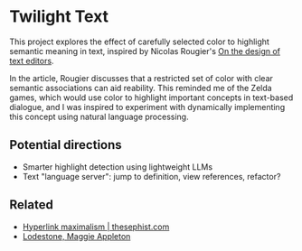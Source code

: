 # Twilight Text

This project explores the effect of carefully selected color to highlight
semantic meaning in text, inspired by Nicolas Rougier's [On the design of text
editors](https://arxiv.org/abs/2008.06030).

In the article, Rougier discusses that a restricted set of color with clear
semantic associations can aid reability. This reminded me of the Zelda games,
which would use color to highlight important concepts in text-based dialogue,
and I was inspired to experiment with dynamically implementing this concept
using natural language processing.

## Potential directions

- Smarter highlight detection using lightweight LLMs
- Text "language server": jump to definition, view references, refactor?

## Related

- [Hyperlink maximalism | thesephist.com](https://thesephist.com/posts/hyperlink/)
- [Lodestone, Maggie Appleton](https://bsky.app/profile/maggieappleton.com/post/3lgzvd3n4722f)
